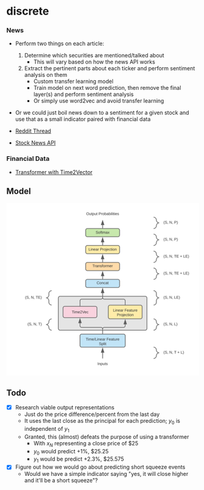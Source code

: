 # discrete

### News

* Perform two things on each article:
    1. Determine which securities are mentioned/talked about
        * This will vary based on how the news API works
    2. Extract the pertinent parts about each ticker and perform sentiment
       analysis on them
        * Custom transfer learning model
        * Train model on next word prediction, then remove the final layer(s)
          and perform sentiment analysis
        * Or simply use word2vec and avoid transfer learning
* Or we could just boil news down to a sentiment for a given stock and use that
  as a small indicator paired with financial data

* [Reddit Thread](https://www.reddit.com/r/algotrading/comments/9dpxhm/looking_for_good_json_stock_news_api_feeds_free/)
* [Stock News API](https://stocknewsapi.com)

### Financial Data

* [Transformer with Time2Vector](https://towardsdatascience.com/stock-predictions-with-state-of-the-art-transformer-and-time-embeddings-3a4485237de6)

## Model
![Model Architecture](https://github.com/RyanElliott10/discrete/blob/main/docs/img/architecture.svg)

## Todo
* [x] Research viable output representations
	* Just do the price difference/percent from the last day
	* It uses the last close as the principal for each prediction; $y_0$ is independent of $y_1$
	* Granted, this (almost) defeats the purpose of using a transformer
		* With $x_N$ representing a close price of $25
		* $y_0$ would predict +1%, $25.25
		* $y_1$ would be predict +2.3%, $25.575
* [x] Figure out how we would go about predicting short squeeze events
	* Would we have a simple indicator saying "yes, it will close higher and it'll be a short squeeze"?
